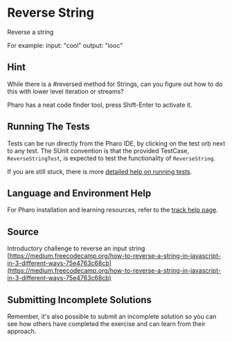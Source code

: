 # Reverse String

Reverse a string

For example:
input: "cool"
output: "looc"

## Hint
While there is a #reversed method for Strings, can you figure out how to do this with lower level iteration or streams? Pharo has a neat code finder tool, press Shift-Enter  to activate it.


## Running The Tests

Tests can be run directly from the Pharo IDE, by clicking on the test orb next to any test.
The SUnit convention is that the provided TestCase, `ReverseStringTest`, is expected
to test the functionality of `ReverseString`.

If you are still stuck, there is more [detailed help on running tests](https://exercism.io/tracks/pharo/tests).

## Language and Environment Help

For Pharo installation and learning resources, refer to the [track help page](https://exercism.io/tracks/pharo/learning).


## Source

Introductory challenge to reverse an input string [https://medium.freecodecamp.org/how-to-reverse-a-string-in-javascript-in-3-different-ways-75e4763c68cb](https://medium.freecodecamp.org/how-to-reverse-a-string-in-javascript-in-3-different-ways-75e4763c68cb)


## Submitting Incomplete Solutions

Remember, it's also possible to submit an incomplete solution so you can see how others have completed the exercise
and can learn from their approach.
